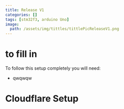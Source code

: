 ```yaml
---
title: Release V1
categories: []
tags: [stm32f3, arduino Uno]
image: 
  path: /assets/img/tittles/tittlePicReleaseV1.png
---
```



# to fill in
To follow this setup completely you will need:
- qwqwqw

# Cloudflare Setup

